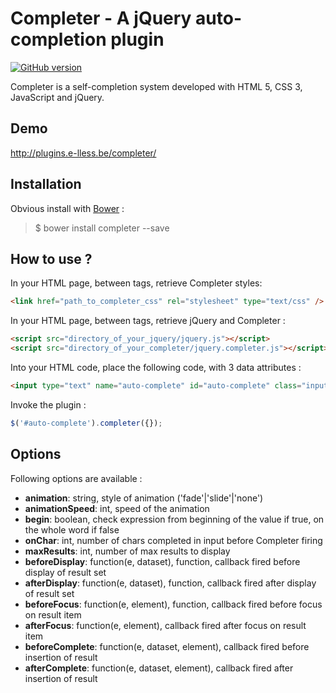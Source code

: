 # Completer - A jQuery auto-completion plugin

[![GitHub version](https://badge.fury.io/gh/e-lLess%2Fcompleter.svg)](https://badge.fury.io/gh/e-lLess%2Fcompleter)

Completer is a self-completion system developed with HTML 5, CSS 3, JavaScript and jQuery.
        
## Demo

http://plugins.e-lless.be/completer/

## Installation

Obvious install with [Bower](http://bower.io) :

> $ bower install completer --save

## How to use ?

In your HTML page, between <head> tags, retrieve Completer styles:

``` html 
<link href="path_to_completer_css" rel="stylesheet" type="text/css" />
```

In your HTML page, between <head> tags, retrieve jQuery and Completer :

``` html 
<script src="directory_of_your_jquery/jquery.js"></script>
<script src="directory_of_your_completer/jquery.completer.js"></script>
```

Into your HTML code, place the following code, with 3 data attributes :

``` html 
<input type="text" name="auto-complete" id="auto-complete" class="input--search" autocomplete="off" placeholder="Enter a city name ..." data-url="path_to_data_provider" data-filter-on="name_of_property_to_apply_filter" data-fields="Field1,Field2,Field3" />
```
 
Invoke the plugin :

``` javascript
$('#auto-complete').completer({});
```

## Options

Following options are available :

* **animation**: string, style of animation ('fade'|'slide'|'none')
* **animationSpeed**: int, speed of the animation
* **begin**: boolean, check expression from beginning of the value if true, on the whole word if false
* **onChar**: int, number of chars completed in input before Completer firing
* **maxResults**: int, number of max results to display
* **beforeDisplay**: function(e, dataset), function, callback fired before display of result set
* **afterDisplay**: function(e, dataset), function, callback fired after display of result set
* **beforeFocus**: function(e, element), function, callback fired before focus on result item
* **afterFocus**: function(e, element), callback fired after focus on result item
* **beforeComplete**: function(e, dataset, element), callback fired before insertion of result
* **afterComplete**: function(e, dataset, element), callback fired after insertion of result
                
